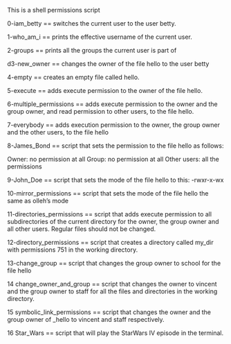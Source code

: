 This is a shell permissions script

0-iam_betty == switches the current user to the user betty.

1-who_am_i == prints the effective username of the current user.

2-groups == prints all the groups the current user is part of

d3-new_owner == changes the owner of the file hello to the user betty

4-empty == creates an empty file called hello.

5-execute == adds execute permission to the owner of the file hello.

6-multiple_permissions == adds execute permission to the owner and the group owner, and read permission to other users, to the file hello.

7-everybody == adds execution permission to the owner, the group owner and the other users, to the file hello

8-James_Bond == script that sets the permission to the file hello as follows:

Owner: no permission at all
Group: no permission at all
Other users: all the permissions

9-John_Doe == script that sets the mode of the file hello to this:
-rwxr-x-wx

10-mirror_permissions == script that sets the mode of the file hello the same as olleh’s mode

11-directories_permissions ==  script that adds execute permission to all subdirectories of the current directory for the owner, the group owner and all other users. Regular files should not be changed.

12-directory_permissions == script that creates a directory called my_dir with permissions 751 in the working directory.

13-change_group == script that changes the group owner to school for the file hello

14 change_owner_and_group == script that changes the owner to vincent and the group owner to staff for all the files and directories in the working directory.

15 symbolic_link_permissions == script that changes the owner and the group owner of _hello to vincent and staff respectively.

16 Star_Wars == script that will play the StarWars IV episode in the terminal.
